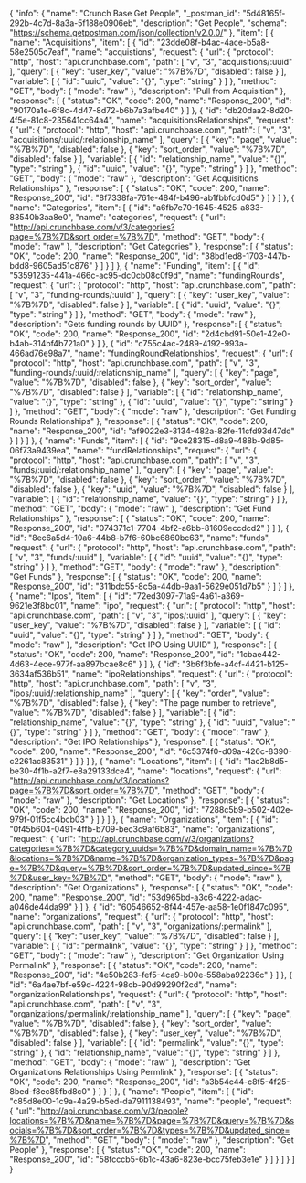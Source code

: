 {
  "info": {
    "name": "Crunch Base Get People",
    "_postman_id": "5d48165f-292b-4c7d-8a3a-5f188e0906eb",
    "description": "Get People",
    "schema": "https://schema.getpostman.com/json/collection/v2.0.0/"
  },
  "item": [
    {
      "name": "Acquisitions",
      "item": [
        {
          "id": "23dde08f-b4ac-4ace-b5a8-58e2505c7eaf",
          "name": "acquistions",
          "request": {
            "url": {
              "protocol": "http",
              "host": "api.crunchbase.com",
              "path": [
                "v",
                "3",
                "acquisitions/:uuid"
              ],
              "query": [
                {
                  "key": "user_key",
                  "value": "%7B%7D",
                  "disabled": false
                }
              ],
              "variable": [
                {
                  "id": "uuid",
                  "value": "{}",
                  "type": "string"
                }
              ]
            },
            "method": "GET",
            "body": {
              "mode": "raw"
            },
            "description": "Pull from Acquisition"
          },
          "response": [
            {
              "status": "OK",
              "code": 200,
              "name": "Response_200",
              "id": "90170a1e-6f8c-4d47-8d72-b6b7a3afbe40"
            }
          ]
        },
        {
          "id": "db20daa2-8d20-4f5e-81c8-235641cc64a4",
          "name": "acquisitionsRelationships",
          "request": {
            "url": {
              "protocol": "http",
              "host": "api.crunchbase.com",
              "path": [
                "v",
                "3",
                "acquisitions/:uuid/:relationship_name"
              ],
              "query": [
                {
                  "key": "page",
                  "value": "%7B%7D",
                  "disabled": false
                },
                {
                  "key": "sort_order",
                  "value": "%7B%7D",
                  "disabled": false
                }
              ],
              "variable": [
                {
                  "id": "relationship_name",
                  "value": "{}",
                  "type": "string"
                },
                {
                  "id": "uuid",
                  "value": "{}",
                  "type": "string"
                }
              ]
            },
            "method": "GET",
            "body": {
              "mode": "raw"
            },
            "description": "Get Acquisitions Relationships"
          },
          "response": [
            {
              "status": "OK",
              "code": 200,
              "name": "Response_200",
              "id": "8f7338fa-761e-484f-b496-ab1fbbfcd0d5"
            }
          ]
        }
      ]
    },
    {
      "name": "Categories",
      "item": [
        {
          "id": "a6fb7e70-1645-4525-a833-83540b3aa8e0",
          "name": "categories",
          "request": {
            "url": "http://api.crunchbase.com/v/3/categories?page=%7B%7D&sort_order=%7B%7D",
            "method": "GET",
            "body": {
              "mode": "raw"
            },
            "description": "Get Categories"
          },
          "response": [
            {
              "status": "OK",
              "code": 200,
              "name": "Response_200",
              "id": "38bd1ed8-1703-447b-bdd8-9605ad51c876"
            }
          ]
        }
      ]
    },
    {
      "name": "Funding",
      "item": [
        {
          "id": "53591235-441a-466c-ac95-dc0cb08c0f9d",
          "name": "fundingRounds",
          "request": {
            "url": {
              "protocol": "http",
              "host": "api.crunchbase.com",
              "path": [
                "v",
                "3",
                "funding-rounds/:uuid"
              ],
              "query": [
                {
                  "key": "user_key",
                  "value": "%7B%7D",
                  "disabled": false
                }
              ],
              "variable": [
                {
                  "id": "uuid",
                  "value": "{}",
                  "type": "string"
                }
              ]
            },
            "method": "GET",
            "body": {
              "mode": "raw"
            },
            "description": "Gets funding rounds by UUID"
          },
          "response": [
            {
              "status": "OK",
              "code": 200,
              "name": "Response_200",
              "id": "2d4cbd91-50e1-42e0-b4ab-314bf4b721a0"
            }
          ]
        },
        {
          "id": "c755c4ac-2489-4192-993a-466ad76e98a7",
          "name": "fundingRoundRelationships",
          "request": {
            "url": {
              "protocol": "http",
              "host": "api.crunchbase.com",
              "path": [
                "v",
                "3",
                "funding-rounds/:uuid/:relationship_name"
              ],
              "query": [
                {
                  "key": "page",
                  "value": "%7B%7D",
                  "disabled": false
                },
                {
                  "key": "sort_order",
                  "value": "%7B%7D",
                  "disabled": false
                }
              ],
              "variable": [
                {
                  "id": "relationship_name",
                  "value": "{}",
                  "type": "string"
                },
                {
                  "id": "uuid",
                  "value": "{}",
                  "type": "string"
                }
              ]
            },
            "method": "GET",
            "body": {
              "mode": "raw"
            },
            "description": "Get Funding Rounds Relationships"
          },
          "response": [
            {
              "status": "OK",
              "code": 200,
              "name": "Response_200",
              "id": "af9022e3-3134-482a-82fe-11cfd93d47dd"
            }
          ]
        }
      ]
    },
    {
      "name": "Funds",
      "item": [
        {
          "id": "9ce28315-d8a9-488b-9d85-06f73a9439ea",
          "name": "fundRelationships",
          "request": {
            "url": {
              "protocol": "http",
              "host": "api.crunchbase.com",
              "path": [
                "v",
                "3",
                "funds/:uuid/:relationship_name"
              ],
              "query": [
                {
                  "key": "page",
                  "value": "%7B%7D",
                  "disabled": false
                },
                {
                  "key": "sort_order",
                  "value": "%7B%7D",
                  "disabled": false
                },
                {
                  "key": "uuid",
                  "value": "%7B%7D",
                  "disabled": false
                }
              ],
              "variable": [
                {
                  "id": "relationship_name",
                  "value": "{}",
                  "type": "string"
                }
              ]
            },
            "method": "GET",
            "body": {
              "mode": "raw"
            },
            "description": "Get Fund Relationships"
          },
          "response": [
            {
              "status": "OK",
              "code": 200,
              "name": "Response_200",
              "id": "074371c1-7704-4bf2-a6bb-81609eccdcd2"
            }
          ]
        },
        {
          "id": "8ec6a5d4-10a6-44b8-b7f6-60bc6860bc63",
          "name": "funds",
          "request": {
            "url": {
              "protocol": "http",
              "host": "api.crunchbase.com",
              "path": [
                "v",
                "3",
                "funds/:uuid"
              ],
              "variable": [
                {
                  "id": "uuid",
                  "value": "{}",
                  "type": "string"
                }
              ]
            },
            "method": "GET",
            "body": {
              "mode": "raw"
            },
            "description": "Get Funds"
          },
          "response": [
            {
              "status": "OK",
              "code": 200,
              "name": "Response_200",
              "id": "311bdc55-8c5a-44db-9aa1-5629e051d7b5"
            }
          ]
        }
      ]
    },
    {
      "name": "Ipos",
      "item": [
        {
          "id": "72ed3097-71a9-4a61-a369-9621e3f8bc01",
          "name": "ipo",
          "request": {
            "url": {
              "protocol": "http",
              "host": "api.crunchbase.com",
              "path": [
                "v",
                "3",
                "ipos/:uuid"
              ],
              "query": [
                {
                  "key": "user_key",
                  "value": "%7B%7D",
                  "disabled": false
                }
              ],
              "variable": [
                {
                  "id": "uuid",
                  "value": "{}",
                  "type": "string"
                }
              ]
            },
            "method": "GET",
            "body": {
              "mode": "raw"
            },
            "description": "Get IPO Using UUID"
          },
          "response": [
            {
              "status": "OK",
              "code": 200,
              "name": "Response_200",
              "id": "1cbae442-4d63-4ece-977f-aa897bcae8c6"
            }
          ]
        },
        {
          "id": "3b6f3bfe-a4cf-4421-b125-3634af536b51",
          "name": "ipoRelationships",
          "request": {
            "url": {
              "protocol": "http",
              "host": "api.crunchbase.com",
              "path": [
                "v",
                "3",
                "ipos/:uuid/:relationship_name"
              ],
              "query": [
                {
                  "key": "order",
                  "value": "%7B%7D",
                  "disabled": false
                },
                {
                  "key": "The page number to retrieve",
                  "value": "%7B%7D",
                  "disabled": false
                }
              ],
              "variable": [
                {
                  "id": "relationship_name",
                  "value": "{}",
                  "type": "string"
                },
                {
                  "id": "uuid",
                  "value": "{}",
                  "type": "string"
                }
              ]
            },
            "method": "GET",
            "body": {
              "mode": "raw"
            },
            "description": "Get IPO Relationships"
          },
          "response": [
            {
              "status": "OK",
              "code": 200,
              "name": "Response_200",
              "id": "6c5374f0-d09a-426c-8390-c2261ac83531"
            }
          ]
        }
      ]
    },
    {
      "name": "Locations",
      "item": [
        {
          "id": "1ac2b8d5-be30-4f1b-a2f7-e8a29133dce4",
          "name": "locations",
          "request": {
            "url": "http://api.crunchbase.com/v/3/locations?page=%7B%7D&sort_order=%7B%7D",
            "method": "GET",
            "body": {
              "mode": "raw"
            },
            "description": "Get Locations"
          },
          "response": [
            {
              "status": "OK",
              "code": 200,
              "name": "Response_200",
              "id": "7288c5b9-b502-402e-979f-01f5cc4bcb03"
            }
          ]
        }
      ]
    },
    {
      "name": "Organizations",
      "item": [
        {
          "id": "0f45b604-0491-4ffb-b709-bec3c9af6b83",
          "name": "organizations",
          "request": {
            "url": "http://api.crunchbase.com/v/3/organizations?categories=%7B%7D&category_uuids=%7B%7D&domain_name=%7B%7D&locations=%7B%7D&name=%7B%7D&organization_types=%7B%7D&page=%7B%7D&query=%7B%7D&sort_order=%7B%7D&updated_since=%7B%7D&user_key=%7B%7D",
            "method": "GET",
            "body": {
              "mode": "raw"
            },
            "description": "Get Organizations"
          },
          "response": [
            {
              "status": "OK",
              "code": 200,
              "name": "Response_200",
              "id": "53d965bd-a3c6-4222-adac-a046de44da99"
            }
          ]
        },
        {
          "id": "60546652-8f44-457e-aa58-1e0f1847c095",
          "name": "organizations",
          "request": {
            "url": {
              "protocol": "http",
              "host": "api.crunchbase.com",
              "path": [
                "v",
                "3",
                "organizations/:permalink"
              ],
              "query": [
                {
                  "key": "user_key",
                  "value": "%7B%7D",
                  "disabled": false
                }
              ],
              "variable": [
                {
                  "id": "permalink",
                  "value": "{}",
                  "type": "string"
                }
              ]
            },
            "method": "GET",
            "body": {
              "mode": "raw"
            },
            "description": "Get Organization Using Permalink"
          },
          "response": [
            {
              "status": "OK",
              "code": 200,
              "name": "Response_200",
              "id": "4e50b283-fef5-4ca9-b00e-558aba92236c"
            }
          ]
        },
        {
          "id": "6a4ae7bf-e59d-4224-98cb-90d99290f2cd",
          "name": "organizationRelationships",
          "request": {
            "url": {
              "protocol": "http",
              "host": "api.crunchbase.com",
              "path": [
                "v",
                "3",
                "organizations/:permalink/:relationship_name"
              ],
              "query": [
                {
                  "key": "page",
                  "value": "%7B%7D",
                  "disabled": false
                },
                {
                  "key": "sort_order",
                  "value": "%7B%7D",
                  "disabled": false
                },
                {
                  "key": "user_key",
                  "value": "%7B%7D",
                  "disabled": false
                }
              ],
              "variable": [
                {
                  "id": "permalink",
                  "value": "{}",
                  "type": "string"
                },
                {
                  "id": "relationship_name",
                  "value": "{}",
                  "type": "string"
                }
              ]
            },
            "method": "GET",
            "body": {
              "mode": "raw"
            },
            "description": "Get Organizations Relationships Using Permlink"
          },
          "response": [
            {
              "status": "OK",
              "code": 200,
              "name": "Response_200",
              "id": "a3b54c44-c8f5-4f25-8bed-f8ec85fbd8c0"
            }
          ]
        }
      ]
    },
    {
      "name": "People",
      "item": [
        {
          "id": "c85d8e00-1c9a-4a29-b5ed-da7911138493",
          "name": "people",
          "request": {
            "url": "http://api.crunchbase.com/v/3/people?locations=%7B%7D&name=%7B%7D&page=%7B%7D&query=%7B%7D&socials=%7B%7D&sort_order=%7B%7D&types=%7B%7D&updated_since=%7B%7D",
            "method": "GET",
            "body": {
              "mode": "raw"
            },
            "description": "Get People"
          },
          "response": [
            {
              "status": "OK",
              "code": 200,
              "name": "Response_200",
              "id": "58fcccb5-6b1c-43a6-823e-bcc75feb3e1e"
            }
          ]
        }
      ]
    }
  ]
}
